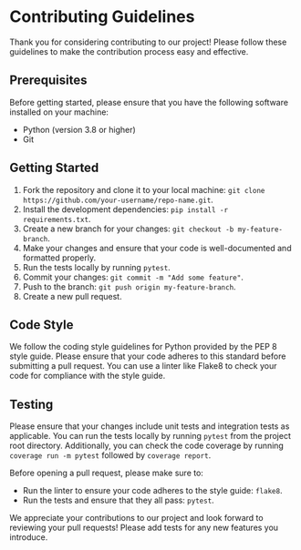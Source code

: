 # Contributing Guidelines

Thank you for considering contributing to our project! Please follow these guidelines to make the contribution process easy and effective.

## Prerequisites

Before getting started, please ensure that you have the following software installed on your machine:

- Python (version 3.8 or higher)
- Git

## Getting Started

1. Fork the repository and clone it to your local machine: `git clone https://github.com/your-username/repo-name.git`.
2. Install the development dependencies: `pip install -r requirements.txt`.
3. Create a new branch for your changes: `git checkout -b my-feature-branch`.
4. Make your changes and ensure that your code is well-documented and formatted properly.
5. Run the tests locally by running `pytest`.
6. Commit your changes: `git commit -m "Add some feature"`.
7. Push to the branch: `git push origin my-feature-branch`.
8. Create a new pull request.

## Code Style

We follow the coding style guidelines for Python provided by the PEP 8 style guide. Please ensure that your code adheres to this standard before submitting a pull request. You can use a linter like Flake8 to check your code for compliance with the style guide.

## Testing

Please ensure that your changes include unit tests and integration tests as applicable. You can run the tests locally by running `pytest` from the project root directory. Additionally, you can check the code coverage by running `coverage run -m pytest` followed by `coverage report`.

Before opening a pull request, please make sure to:

- Run the linter to ensure your code adheres to the style guide: `flake8`.
- Run the tests and ensure that they all pass: `pytest`.

We appreciate your contributions to our project and look forward to reviewing your pull requests! Please add tests for any new features you introduce.
